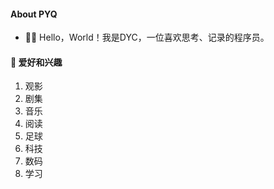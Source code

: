 #### **About PYQ**

- 👋🏼 Hello，World！我是DYC，一位喜欢思考、记录的程序员。
<!-- - 👨🏻‍🎓 我目前就读于[海南大学 (Hainanu)](https://ha.hainanu.edu.cn/home2020/)，大四，计算机类专业。 -->


#### **🚀 爱好和兴趣**

1. 观影
2. 剧集
3. 音乐
4. 阅读
5. 足球
6. 科技
7. 数码
8. 学习

<!-- #### **💻 我的设备** -->

<!-- 1. HUAWEI  MateBook 13
2. HUAWEI  Mate 40
3. HUAWEI  FreeBuds Pro
4. HUAWEI  Band6
5. Apple  iPad 2020
6. Apple iPhone 5C
7. Apple iPhone SE
8. FL  980
9. Logitech  G102 ( Purple )
10. Logitech  K380 ( Red)
11. Logitech  M590 -->

<!-- #### **💌 联系我**

- Gmail: [eilo.pengyq@gmail.com](mailto:eilo.pengyq@gmail.com) -->

